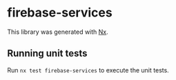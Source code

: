 # firebase-services

This library was generated with [Nx](https://nx.dev).

## Running unit tests

Run `nx test firebase-services` to execute the unit tests.
